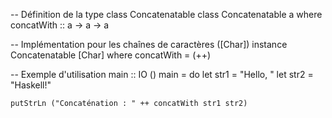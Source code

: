 -- Définition de la type class Concatenatable
class Concatenatable a where
    concatWith :: a -> a -> a

-- Implémentation pour les chaînes de caractères ([Char])
instance Concatenatable [Char] where
    concatWith = (++)

-- Exemple d'utilisation
main :: IO ()
main = do
    let str1 = "Hello, "
    let str2 = "Haskell!"
    
    putStrLn ("Concaténation : " ++ concatWith str1 str2)
